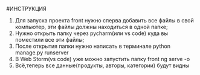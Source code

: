 #ИНСТРУКЦИЯ
1) Для запуска проекта front нужно сперва добавить все файлы в свой компьютер, эти файлы должны находиться в одной папке;
2) Нужно открыть папку через pycharm(или vs code) куда вы поместили все эти файлы;
3) После открытия папки нужно написать в терминале python manage.py runserver
4) В Web Storm(vs code) уже можно запустить папку front ng serve -o
5) Всё,теперь все данные(продукты, авторы, категории) будут видны
